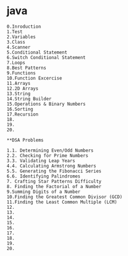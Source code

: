 # java 
    0.Inroduction
    1.Test
    2.Variables
    3.Class
    4.Scanner
    5.Conditional Statement
    6.Switch Conditional Statement
    7.Loops
    8.Best Patterns
    9.Functions
    10.Function Excercise
    11.Arrays
    12.2D Arrays
    13.String
    14.String Builder
    15.Operations & Binary Numbers
    16.Sorting
    17.Recursion
    18.
    19.
    20.

    **DSA Problems
    
    1.1. Determining Even/Odd Numbers
    2.2. Checking for Prime Numbers
    3.3. Validating Leap Years
    4.4. Calculating Armstrong Numbers
    5.5. Generating the Fibonacci Series
    6.6. Identifying Palindromes
    7. Crafting Star Patterns Difficulty
    8. Finding the Factorial of a Number
    9.Summing Digits of a Number
    10.Finding the Greatest Common Divisor (GCD)
    11.Finding the Least Common Multiple (LCM)
    12.
    13.
    14.
    15.
    16.
    17.
    18.
    19.
    20.

    
    
